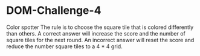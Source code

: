 # DOM-Challenge-4
Color spotter
The rule is to choose the square tile that is colored differently than others.
A correct answer will increase the score and the number of square tiles for the next round.
An incorrect answer will reset the score and reduce the number square tiles to a 4 * 4 grid.
